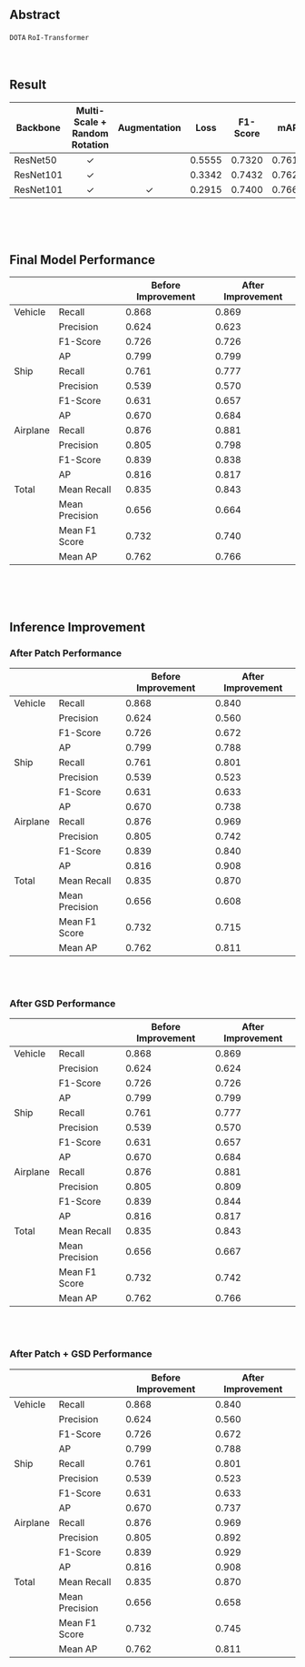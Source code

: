 ## Abstract
`DOTA` `RoI-Transformer`
<br/><br/><br/>

## Result
|Backbone|Multi-Scale + Random Rotation|Augmentation|Loss|F1-Score|mAP|
|---|---|---|---|---|---|
|ResNet50|<div align="center">✓</div>||<div align="center">0.5555</div>|<div align="center">0.7320</div>|<div align="center">0.7618</div>|
|ResNet101|<div align="center">✓</div>||<div align="center">0.3342</div>|<div align="center">0.7432</div>|<div align="center">0.7624</div>|
|ResNet101|<div align="center">✓</div>|<div align="center">✓</div>|<div align="center">0.2915</div>|<div align="center">0.7400|<div align="center">0.7660</div>|

<br/><br/><br/>
## Final Model Performance
|||Before Improvement|After Improvement|
|---|---|---|---|
|Vehicle|Recall|0.868|0.869|
||Precision|0.624|0.623|
||F1-Score|0.726|0.726|
||AP|0.799|0.799|
|Ship|Recall|0.761|0.777|
||Precision|0.539|0.570|
||F1-Score|0.631|0.657|
||AP|0.670|0.684|
|Airplane|Recall|0.876|0.881|
||Precision|0.805|0.798|
||F1-Score|0.839|0.838|
||AP|0.816|0.817|
|Total|Mean Recall|0.835|0.843|
||Mean Precision|0.656|0.664|
||Mean F1 Score|0.732|0.740|
||Mean AP|0.762|0.766|

<br/><br/><br/>
## Inference Improvement
### After Patch Performance
|||Before Improvement|After Improvement|
|---|---|---|---|
|Vehicle|Recall|0.868|0.840|
||Precision|0.624|0.560|
||F1-Score|0.726|0.672|
||AP|0.799|0.788|
|Ship|Recall|0.761|0.801|
||Precision|0.539|0.523|
||F1-Score|0.631|0.633|
||AP|0.670|0.738|
|Airplane|Recall|0.876|0.969|
||Precision|0.805|0.742|
||F1-Score|0.839|0.840|
||AP|0.816|0.908|
|Total|Mean Recall|0.835|0.870|
||Mean Precision|0.656|0.608|
||Mean F1 Score|0.732|0.715|
||Mean AP|0.762|0.811|

<br/><br/>

### After GSD Performance
|||Before Improvement|After Improvement|
|---|---|---|---|
|Vehicle|Recall|0.868|0.869|
||Precision|0.624|0.624|
||F1-Score|0.726|0.726|
||AP|0.799|0.799|
|Ship|Recall|0.761|0.777|
||Precision|0.539|0.570|
||F1-Score|0.631|0.657|
||AP|0.670|0.684|
|Airplane|Recall|0.876|0.881|
||Precision|0.805|0.809|
||F1-Score|0.839|0.844|
||AP|0.816|0.817|
|Total|Mean Recall|0.835|0.843|
||Mean Precision|0.656|0.667|
||Mean F1 Score|0.732|0.742|
||Mean AP|0.762|0.766|
  
<br/><br/>
  
### After Patch + GSD Performance
|||Before Improvement|After Improvement|
|---|---|---|---|
|Vehicle|Recall|0.868|0.840|
||Precision|0.624|0.560|
||F1-Score|0.726|0.672|
||AP|0.799|0.788|
|Ship|Recall|0.761|0.801|
||Precision|0.539|0.523|
||F1-Score|0.631|0.633|
||AP|0.670|0.737|
|Airplane|Recall|0.876|0.969|
||Precision|0.805|0.892|
||F1-Score|0.839|0.929|
||AP|0.816|0.908|
|Total|Mean Recall|0.835|0.870|
||Mean Precision|0.656|0.658|
||Mean F1 Score|0.732|0.745|
||Mean AP|0.762|0.811|
